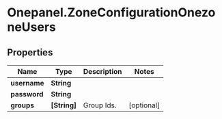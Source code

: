 # Onepanel.ZoneConfigurationOnezoneUsers

## Properties
Name | Type | Description | Notes
------------ | ------------- | ------------- | -------------
**username** | **String** |  | 
**password** | **String** |  | 
**groups** | **[String]** | Group Ids. | [optional] 


